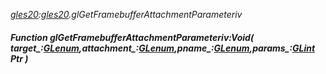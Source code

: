 _[gles20](../../modules/gles20/gles20-module.md):[gles20](../../modules/gles20/gles20-module.md).glGetFramebufferAttachmentParameteriv_
##### Function glGetFramebufferAttachmentParameteriv:Void( target_:[GLenum](../../modules/gles20/gles20-glenum.md),attachment_:[GLenum](../../modules/gles20/gles20-glenum.md),pname_:[GLenum](../../modules/gles20/gles20-glenum.md),params_:[GLint](../../modules/gles20/gles20-glint.md) Ptr )
